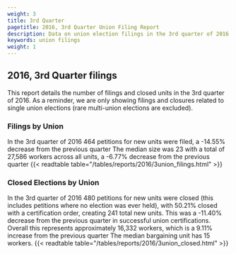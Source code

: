 ```yaml
---
weight: 3
title: 3rd Quarter
pagetitle: 2016, 3rd Quarter Union Filing Report
description: Data on union election filings in the 3rd quarter of 2016
keywords: union filings
weight: 1
---
```


## 2016, 3rd Quarter filings

This report details the number of filings and closed units in the 3rd quarter of 2016. As a reminder, we are only showing filings and closures related to single union elections (rare multi-union elections are excluded).

### Filings by Union
In the 3rd quarter of 2016 464 petitions for new units were filed, a -14.55% decrease from the previous quarter The median size was 23 with a total of 27,586 workers across all units, a -6.77% decrease from the previous quarter
{{< readtable table="/tables/reports/2016/3union_filings.html" >}}

### Closed Elections by Union
In the 3rd quarter of 2016 480 petitions for new units were closed (this includes petitions where no election was ever held), with 50.21% closed with a certification order, creating 241 total new units. This was a -11.40% decrease from the previous quarter in successful union certifications. Overall this represents approximately 16,332 workers, which is a 9.11% increase from the previous quarter The median bargaining unit has 15 workers.
{{< readtable table="/tables/reports/2016/3union_closed.html" >}}
